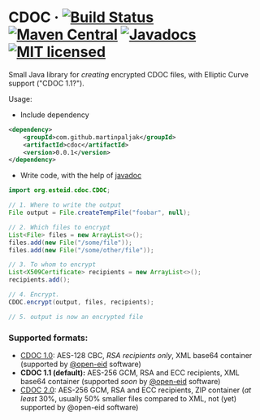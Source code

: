 # CDOC · [![Build Status](https://travis-ci.org/martinpaljak/cdoc.svg?branch=master)](https://travis-ci.org/martinpaljak/cdoc)  [![Maven Central](https://maven-badges.herokuapp.com/maven-central/com.github.martinpaljak/cdoc/badge.svg)](https://mvnrepository.com/artifact/com.github.martinpaljak/cdoc) [![Javadocs](https://www.javadoc.io/badge/com.github.martinpaljak/cdoc.svg)](https://www.javadoc.io/doc/com.github.martinpaljak/cdoc) [![MIT licensed](https://img.shields.io/badge/license-MIT-blue.svg)](https://github.com/martinpaljak/cdoc/blob/master/LICENSE)

Small Java library for _creating_ encrypted CDOC files, with Elliptic Curve support ("CDOC 1.1?").

Usage:
- Include dependency
```xml
<dependency>
    <groupId>com.github.martinpaljak</groupId>
    <artifactId>cdoc</artifactId>
    <version>0.0.1</version>
</dependency>
```
- Write code, with the help of [javadoc](https://www.javadoc.io/doc/com.github.martinpaljak/cdoc)
```java
import org.esteid.cdoc.CDOC;

// 1. Where to write the output
File output = File.createTempFile("foobar", null);

// 2. Which files to encrypt
List<File> files = new ArrayList<>();
files.add(new File("/some/file"));
files.add(new File("/some/other/file"));

// 3. To whom to encrypt
List<X509Certificate> recipients = new ArrayList<>();
recipients.add();

// 4. Encrypt.
CDOC.encrypt(output, files, recipients);

// 5. output is now an encrypted file
```

### Supported formats:
- [CDOC 1.0](https://github.com/martinpaljak/idcrypt/wiki/CDOC-1.0): AES-128 CBC, *RSA recipients only*, XML base64 container (supported by [@open-eid](https://github.com/open-eid) software)
- **CDOC 1.1 (default):** AES-256 GCM, RSA and ECC recipients, XML base64 container (supported _soon_ by [@open-eid](https://github.com/open-eid) software)
- [CDOC 2.0](FORMAT.md): AES-256 GCM, RSA and ECC recipients, ZIP container (_at least_ 30%, usually 50% smaller files compared to XML, not (yet) supported by @open-eid software) 
